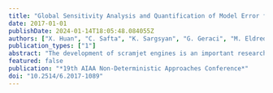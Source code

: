 ```yaml
---
title: "Global Sensitivity Analysis and Quantification of Model Error for Large Eddy Simulation in Scramjet Design"
date: 2017-01-01
publishDate: 2024-01-14T18:05:48.084055Z
authors: ["X. Huan", "C. Safta", "K. Sargsyan", "G. Geraci", "M. Eldred", "Z. Vane", "G. Lacaze", "J. Oefelein", "H. Najm"]
publication_types: ["1"]
abstract: "The development of scramjet engines is an important research area for advancing hypersonic and orbital flights. Progress towards optimal engine designs requires both accurate flow simulations as well as uncertainty quantification (UQ). However, performing UQ for scramjet simulations is challenging due to the large number of uncertain parameters involved and the high computational cost of flow simulations. We address these difficulties by combining UQ algorithms and numerical methods to the large eddy simulation of the HIFiRE scramjet configuration. First, global sensitivity analysis is conducted to identify influential uncertain input parameters, helping reduce the stochastic dimension of the problem and discover sparse representations. Second, as models of different fidelity are available and inevitably used in the overall UQ assessment, a framework for quantifying and propagating the uncertainty due to model error is introduced. These methods are demonstrated on a non-reacting scramjet unit problem with parameter space up to 24 dimensions, using 2D and 3D geometries with static and dynamic treatments of the turbulence subgrid model."
featured: false
publication: "*19th AIAA Non-Deterministic Approaches Conference*"
doi: "10.2514/6.2017-1089"
---
```


